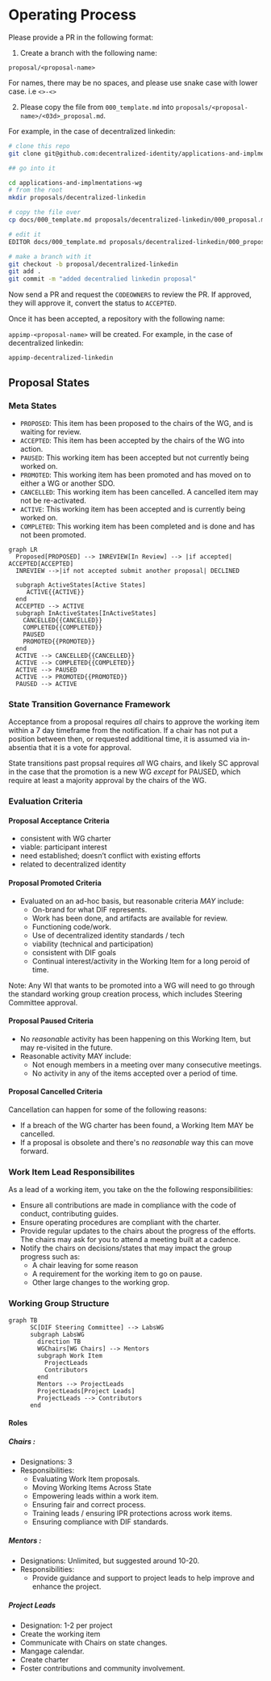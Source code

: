# Operating Process

Please provide a PR in the following format: 

1. Create a branch with the following name:

`proposal/<proposal-name>`

For names, there may be no spaces, and please use snake case with lower case. i.e `<>-<>`

2. Please copy the file from `000_template.md` into `proposals/<proposal-name>/<03d>_proposal.md`.

For example, in the case of decentralized linkedin:

```sh
# clone this repo
git clone git@github.com:decentralized-identity/applications-and-implmentations-wg.git

## go into it

cd applications-and-implmentations-wg
# from the root 
mkdir proposals/decentralized-linkedin

# copy the file over
cp docs/000_template.md proposals/decentralized-linkedin/000_proposal.md

# edit it
EDITOR docs/000_template.md proposals/decentralized-linkedin/000_proposal.md # edit the file

# make a branch with it
git checkout -b proposal/decentralized-linkedin
git add . 
git commit -m "added decentralied linkedin proposal"
```

Now send a PR and request the `CODEOWNERS` to review the PR. If approved, they
will approve it, convert the status to `ACCEPTED`. 

Once it has been accepted, a repository with the following name: 

`appimp-<proposal-name>` will be created. For example, in the case of
decentralized linkedin: 

`appimp-decentralized-linkedin`

## Proposal States

### Meta States

* `PROPOSED`: This item has been proposed to the chairs of the WG, and is waiting for review. 
* `ACCEPTED`: This item has been accepted by the chairs of the WG into action.
* `PAUSED`: This working item has been accepted but not currently being worked on.
* `PROMOTED`: This working item has been promoted and has moved on to either a WG or another SDO.
* `CANCELLED`: This working item has been cancelled. A cancelled item may not be re-activated. 
* `ACTIVE`: This working item has been accepted and is currently being worked on.
* `COMPLETED`: This working item has been completed and is done and has not been promoted.

```mermaid
graph LR
  Proposed[PROPOSED] --> INREVIEW[In Review] --> |if accepted| ACCEPTED[ACCEPTED] 
  INREVIEW -->|if not accepted submit another proposal| DECLINED
 
  subgraph ActiveStates[Active States]
     ACTIVE{{ACTIVE}}
  end
  ACCEPTED --> ACTIVE
  subgraph InActiveStates[InActiveStates]
    CANCELLED{{CANCELLED}}
    COMPLETED{{COMPLETED}}
    PAUSED
    PROMOTED{{PROMOTED}}
  end
  ACTIVE --> CANCELLED{{CANCELLED}}
  ACTIVE --> COMPLETED{{COMPLETED}}
  ACTIVE --> PAUSED
  ACTIVE --> PROMOTED{{PROMOTED}}
  PAUSED --> ACTIVE
```

### State Transition Governance Framework

Acceptance from a proposal requires _all_ chairs to approve the working item within a 7 day timeframe from the notification. If a chair has not put a position between then, or requested additional time, it is assumed via in-absentia that it is a vote for approval. 

State transitions past propsal requires _all_ WG chairs, and likely SC approval in the case that the promotion is a new WG _except_ for PAUSED, which require at least a majority approval by the chairs of the WG.

### Evaluation Criteria 

#### Proposal Acceptance Criteria

- consistent with WG charter
- viable: participant interest
- need established; doesn’t conflict with existing efforts
- related to decentralized identity
  
#### Proposal Promoted Criteria

- Evaluated on an ad-hoc basis, but reasonable criteria _MAY_ include:
   - On-brand for what DIF represents.
   - Work has been done, and artifacts are available for review.
   - Functioning code/work. 
   - Use of decentralized identity standards / tech 
   - viability (technical and participation)
   - consistent with DIF goals
   - Continual interest/activity in the Working Item for a long peroid of time.

Note: Any WI that wants to be promoted into a WG will need to go through the standard working group creation process, which includes Steering Committee approval. 

#### Proposal Paused Criteria

- No _reasonable_ activity has been happening on this Working Item, but may re-visited in the future.
- Reasonable activity MAY include:
  - Not enough members in a meeting over many consecutive meetings.
  - No activity in any of the items accepted over a period of time.  

#### Proposal Cancelled Criteria

Cancellation can happen for some of the following reasons:

* If a breach of the WG charter has been found, a Working Item MAY be cancelled.
* If a proposal is obsolete and there's no _reasonable_ way this can move forward.

### Work Item Lead Responsibilites

As a lead of a working item, you take on the the following responsibilities:

* Ensure all contributions are made in compliance with the code of conduct, contributing guides.
* Ensure operating procedures are compliant with the charter.   
* Provide regular updates to the chairs about the progress of the efforts. The chairs may ask for you to attend a meeting built at a cadence. 
* Notify the chairs on decisions/states that may impact the group progress such as:
   - A chair leaving for some reason
   - A requirement for the working item to go on pause.
   - Other large changes to the working grop.
 
### Working Group Structure

```mermaid
graph TB
      SC[DIF Steering Committee] --> LabsWG
      subgraph LabsWG
        direction TB
        WGChairs[WG Chairs] --> Mentors
        subgraph Work Item
          ProjectLeads
          Contributors
        end
        Mentors --> ProjectLeads
        ProjectLeads[Project Leads]
        ProjectLeads --> Contributors
      end
```

#### Roles

##### Chairs :

* Designations: 3
* Responsibilities:
   * Evaluating Work Item proposals.
   * Moving Working Items Across State
   * Empowering leads within a work item. 
   * Ensuring fair and correct process.
   * Training leads / ensuring IPR protections across work items.
   * Ensuring compliance with DIF standards. 

##### Mentors :

 * Designations: Unlimited, but suggested around 10-20.
 * Responsibilities:
   *  Provide guidance and support to project leads to help improve and enhance the project.

##### Project Leads

 * Designation: 1-2 per project
 * Create the working item
 * Communicate with Chairs on state changes.
 * Mangage calendar.
 * Create charter
 * Foster contributions and community involvement.
   
